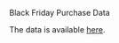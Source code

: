 Black Friday Purchase Data

The data is available [here](https://datahack.analyticsvidhya.com/contest/black-friday/).
